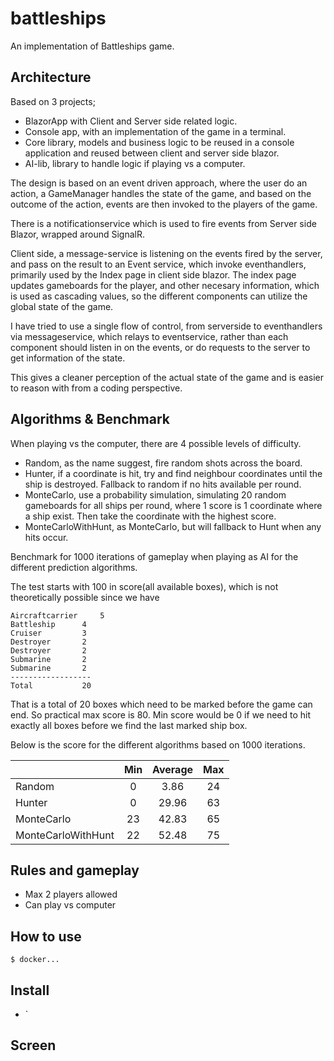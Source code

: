 # battleships
An implementation of Battleships game. 

## Architecture
Based on 3 projects;
+ BlazorApp with Client and Server side related logic.
+ Console app, with an implementation of the game in a terminal.
+ Core library, models and business logic to be reused in a console application and reused between
client and server side blazor.
+ AI-lib, library to handle logic if playing vs a computer.

The design is based on an event driven approach, where the user do an action, a GameManager handles
the state of the game, and based on the outcome of the action, events are then invoked to the players of the game.

There is a notificationservice which is used to fire events from Server side Blazor, wrapped around SignalR.

Client side, a message-service is listening on the events fired by the server, and pass on the result to an Event service,
which invoke eventhandlers, primarily used by the Index page in client side blazor.
The index page updates gameboards for the player, and other necesary information, which is used as cascading values, so the different
components can utilize the global state of the game.

I have tried to use a single flow of control, from serverside to eventhandlers via messageservice, which relays to eventservice, rather
than each component should listen in on the events, or do requests to the server to get information of the state.

This gives a cleaner perception of the actual state of the game and is easier to reason with from a coding perspective.

## Algorithms & Benchmark

When playing vs the computer, there are 4 possible levels of difficulty.
- Random, as the name suggest, fire random shots across the board.
- Hunter, if a coordinate is hit, try and find neighbour coordinates until the ship is destroyed. Fallback to random if no hits available per round.
- MonteCarlo, use a probability simulation, simulating 20 random gameboards for all ships per round, where 1 score is 1 coordinate where a ship exist. Then take the coordinate with the highest score.
- MonteCarloWithHunt, as MonteCarlo, but will fallback to Hunt when any hits occur.

Benchmark for 1000 iterations of gameplay when playing as AI for the different prediction algorithms.

The test starts with 100 in score(all available boxes), which is not theoretically possible since we have 
```
Aircraftcarrier 	5
Battleship 	 	4
Cruiser		 	3
Destroyer	 	2
Destroyer	 	2
Submarine	 	2
Submarine	 	2
------------------
Total 			20
```

That is a total of 20 boxes which need to be marked before the game can end.
So practical max score is 80.
Min score would be 0 if we need to hit exactly all boxes before we find the last marked ship box.

Below is the score for the different algorithms based on 1000 iterations.

|           | Min                        | Average                 | Max                                        |
| --------- | :------------------------------------------:     | :----------------------:                 | :---------------------------:                            | 
| Random|0|3.86|24|
| Hunter|0|29.96|63|
| MonteCarlo|23|42.83|65|
| MonteCarloWithHunt|22|52.48|75|

## Rules and gameplay
+ Max 2 players allowed
+ Can play vs computer

## How to use
```
$ docker...
```


## Install
+ `

## Screen


